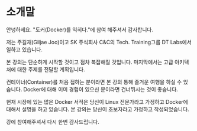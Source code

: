 # 소개말

안녕하세요. "도커\(Docker\)를 익히다."에 참여 해주셔서 감사합니다. 

저는 주길재\(Giljae Joo\)이고 SK 주식회사 C&C의 Tech. Training그룹 DT Labs에서 일하고 있습니다.

본 강의는 단순하게 시작할 것이고 점차 복잡해질 것입니다. 마지막에서는 고급 아키텍처에 대한 주제를 전달할 계획입니다. 

컨테이너\(Container\)를 처음 접하는 분이라면 본 강의 통해 즐거운 여행을 하실 수 있습니다. Docker에 대해 이미 경험이 있으신 분이라면 건너뛰시는 것이 좋습니다.

현재 시장에 있는 많은 Docker 서적은 당신이 Linux 전문가라고 가정하고 Docker에 대해서 설명을 하고 있습니다.  본 강의는 당신이 초보자라고 가정하고 작성되었습니다.

강에 참여해주셔서 다시 한번 감사드립니다.

